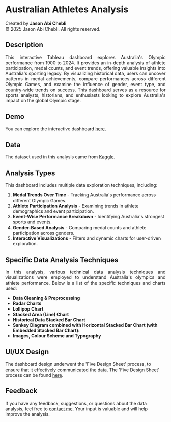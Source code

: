 # Australian Athletes Analysis

Created by **Jason Abi Chebli**  
© 2025 Jason Abi Chebli. All rights reserved.

## Description
<div style="text-align: justify;"> This interactive Tableau dashboard explores Australia's Olympic performance from 1900 to 2024. It provides an in-depth analysis of athlete participation, medal counts, and event trends, offering valuable insights into Australia's sporting legacy. By visualizing historical data, users can uncover patterns in medal achievements, compare performances across different Olympic Games, and examine the influence of gender, event type, and country-wide trends on success. This dashboard serves as a resource for sports analysts, historians, and enthusiasts looking to explore Australia's impact on the global Olympic stage. </div>

## Demo
You can explore the interactive dashboard [here.](https://public.tableau.com/app/profile/jason.abi.chebli6701/viz/AustralianAthletes-1900-2024/FIT3179AustralianAthletesDashboard)

## Data 
The dataset used in this analysis came from [Kaggle](https://www.kaggle.com/datasets/heesoo37/120-years-of-olympic-history-athletes-and-results).

## Analysis Types
This dashboard includes multiple data exploration techniques, including:

1. **Medal Trends Over Time** - Tracking Australia's performance across different Olympic Games.
2. **Athlete Participation Analysis** - Examining trends in athlete demographics and event participation.
3. **Event-Wise Performance Breakdown** - Identifying Australia's strongest sports and events.
4. **Gender-Based Analysis** - Comparing medal counts and athlete participation across genders.
5. **Interactive Visualizations** - Filters and dynamic charts for user-driven exploration.

## Specific Data Analysis Techniques
<div style="text-align: justify;"> 
In this analysis, various technical data analysis techniques and visualizations were employed to understand Australia's olympics and athlete performance. Below is a list of the specific techniques and charts used:</div>

- **Data Cleaning & Preprocessing**
- **Radar Charts** 
- **Lollipop Chart**
- **Stacked Area  (Line) Chart**
- **Historical Data Stacked Bar Chart**
- **Sankey Diagram combined with Horizontal Stacked Bar Chart (with Embedded Stacked Bar Chart):**
- **Images, Colour Scheme and Typography**

## UI/UX Design
The dashboard design underwent the 'Five Design Sheet' process, to ensure that it effectively communicated the data. The 'Five Design Sheet' process can be found [here](https://github.com/jabichebli/aussieAthletesAnalysis/blob/main/Dashboard%20Design%20-%20Five%20Design%20Sheets.pdf).

## Feedback
If you have any feedback, suggestions, or questions about the data analysis, feel free to [contact me](https://jabichebli.github.io/jabichebli/contact.html). Your input is valuable and will help improve the analysis.

